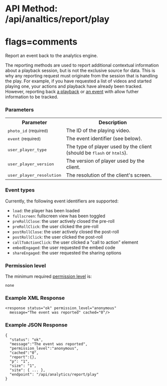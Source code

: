 # API Method: /api/analtics/report/play
# flags=comments

Report an event back to the analytics engine. 

The reporting methods are used to report additional contextual information about a playback session, but is not the exclusive source for data. This is why any reporting request must originate from the session that is handling the play. For example, if you have requested a list of videos and started playing one, your actions and playback have already been tracked. However, reporting back [a playback](analytics-report-play) or [an event](analytics-report-event) with allow futher information to be tracked.


### Parameters

<table class="pretty">
  <tr><th>Parameter</th><th>Description</th></tr>
  <tr><td><tt>photo_id</tt> <small>(required)</small></td><td>The ID of the playing video.</td></tr>
  <tr><td><tt>event</tt> <small>(required)</small></td><td>The event identifier (see below).</td></tr>
  <tr><td><tt>user_player_type</tt></td><td>The type of player used by the client (should be <tt>flash</tt> or <tt>html5</tt>).</td></tr>
  <tr><td><tt>user_player_version</tt></td><td>The version of player used by the client.</td></tr>
  <tr><td><tt>user_player_resolution</tt></td><td>The resolution of the client's screen.</td></tr>
</table>

### Event types

Currently, the following event identifiers are supported:

* `load`: the player has been loaded
* `fullscreen`: fullscreen view has been toggled
* `preRollClose`: the user actively closed the pre-roll
* `preRollClick`: the user clicked the pre-roll
* `postRollClose`: the user actively closed the post-roll
* `postRollClick`: the user clicked the post-roll
* `callToActionClick`: the user clicked a "call to action" element
* `embedEngaged`: the user requested the embed code
* `shareEngaged`: the user requested the sharing options


### Permission level 

The minimum required [permission level](index#permission-level) is:

    none


### Example XML Response

    <response status="ok" permission_level="anonymous" 
      message="The event was reported" cached="0"/>

### Example JSON Response

    {
      "status": "ok", 
      "message":"The event was reported",
      "permission_level":"anonymous",
      "cached":"0",
      "report":{},
      "p": "1",
      "size": "1",
      "site": { ... },
      "endpoint": "/api/analytics/report/play"
    }

